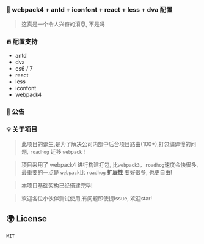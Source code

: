 ### 🚅 webpack4 + antd + iconfont + react + less + dva 配置
> 这真是一个令人兴奋的消息, 不是吗

### 🔥 配置支持

+ antd
+ dva
+ es6 / 7
+ react
+ less
+ iconfont
+ webpack4

### 🚀 公告

### 💡 关于项目

> 此项目的诞生,是为了解决公司内部中后台项目路由(100+),打包编译慢的问题, ```roadhog``` 迁移 ```webpack``` !

> 项目采用了 webpack4 进行构建打包, 比```webpack3, roadhog```速度会快很多, 最重要的一点是 ```webpack```比 ```roadhog``` **扩展性** 要好很多, 也更自由!

> 本项目基础架构已经搭建完毕!

> 欢迎各位小伙伴测试使用,有问题即使提issue, 欢迎star!

## 🌍 License

```MIT```
